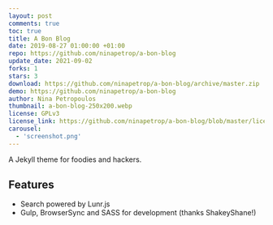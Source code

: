 ```yaml
---
layout: post
comments: true
toc: true
title: A Bon Blog
date: 2019-08-27 01:00:00 +01:00
repo: https://github.com/ninapetrop/a-bon-blog
update_date: 2021-09-02
forks: 1
stars: 3
download: https://github.com/ninapetrop/a-bon-blog/archive/master.zip
demo: https://github.com/ninapetrop/a-bon-blog
author: Nina Petropoulos
thumbnail: a-bon-blog-250x200.webp
license: GPLv3
license_link: https://github.com/ninapetrop/a-bon-blog/blob/master/license.txt
carousel:
  - 'screenshot.png'
---
```


A Jekyll theme for foodies and hackers.

## Features

* Search powered by Lunr.js
* Gulp, BrowserSync and SASS for development (thanks ShakeyShane!)
